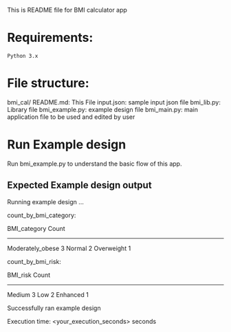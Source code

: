 
This is README file for BMI calculator app

# Requirements:

    Python 3.x 


# File structure:

bmi_cal/
    README.md: This File
    input.json: sample input json file
    bmi_lib.py: Library file
    bmi_example.py: example design file
    bmi_main.py: main application file to be used and edited by user


# Run Example design

Run bmi_example.py to understand the basic flow of this app.

## Expected Example design output

Running example design ...

 count_by_bmi_category: 

 BMI_category        Count
----------------  -------
Moderately_obese        3
Normal                  2
Overweight              1

 count_by_bmi_risk: 

 BMI_risk      Count
----------  -------
Medium            3
Low               2
Enhanced          1

 Successfully ran example design

 Execution time: <your_execution_seconds> seconds
 



